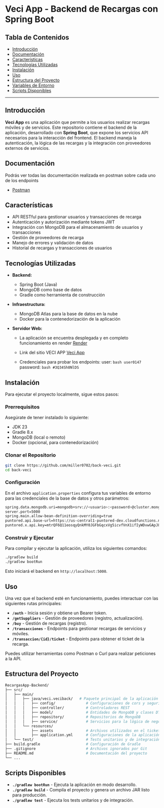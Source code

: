 # Veci App - Backend de Recargas con Spring Boot

## Tabla de Contenidos

- [Introducción](#introducción)
- [Documentación](#documentación)
- [Características](#características)
- [Tecnologías Utilizadas](#tecnologías-utilizadas)
- [Instalación](#instalación)
- [Uso](#uso)
- [Estructura del Proyecto](#estructura-del-proyecto)
- [Variables de Entorno](#configuración)
- [Scripts Disponibles](#scripts-disponibles)

---

## Introducción

**Veci App** es una aplicación que permite a los usuarios realizar recargas móviles y de servicios. Este repositorio contiene el backend de la aplicación, desarrollado con **Spring Boot**, que expone los servicios API necesarios para la interacción del frontend. El backend maneja la autenticación, la lógica de las recargas y la integración con proveedores externos de servicios.

## Documentación

Podrás ver todas las documentación realizada en postman sobre cada uno de los endpoints

- [Postman](https://documenter.getpostman.com/view/20358776/2sAXxTdXBQ)

## Características

- API RESTful para gestionar usuarios y transacciones de recarga
- Autenticación y autorización mediante tokens JWT
- Integración con MongoDB para el almacenamiento de usuarios y transacciones
- Gestión de proveedores de recarga
- Manejo de errores y validación de datos
- Historial de recargas y transacciones de usuarios

## Tecnologías Utilizadas

- **Backend:**
    - Spring Boot (Java)
    - MongoDB como base de datos
    - Gradle como herramienta de construcción

- **Infraestructura:**
    - MongoDB Atlas para la base de datos en la nube
    - Docker para la contenedorización de la aplicación

- **Servidor Web:**

  - La aplicación se encuentra desplegada y en completo funcionamiento en render
    [Render](https://render.com)

  - Link del sitio VECI APP
    [Veci App](https://back-veci.onrender.com)

  * Credenciales para probar los endpoints:
    user: ```bash user0147```
    password: ```bash #3Q34Sh0NlDS```

## Instalación

Para ejecutar el proyecto localmente, sigue estos pasos:

### Prerrequisitos

Asegúrate de tener instalado lo siguiente:

- JDK 23
- Gradle 8.x
- MongoDB (local o remoto)
- Docker (opcional, para contenedorización)

### Clonar el Repositorio

```bash
git clone https://github.com/miller0702/back-veci.git
cd back-veci
```

### Configuración

En el archivo `application.properties` configura tus variables de entorno para las credenciales de la base de datos y otros parámetros:

```bash
spring.data.mongodb.uri=mongodb+srv://<usuario>:<password>@cluster.mongodb.net/<nombre-db>
server.port=5000
spring.main.allow-bean-definition-overriding=true
puntored.api.base-url=https://us-central1-puntored-dev.cloudfunctions.net/technicalTest-developer/api
puntored.x.api.key=mtrQF6Q11eosqyQnkMY0JGFbGqcxVg5icvfVnX1ifIyWDvwGApJ8WUM8nHVrdSkN
```

### Construir y Ejecutar

Para compilar y ejecutar la aplicación, utiliza los siguientes comandos:

```bash
./gradlew build
./gradlew bootRun
```

Esto iniciará el backend en `http://localhost:5000`.

## Uso

Una vez que el backend esté en funcionamiento, puedes interactuar con las siguientes rutas principales:

- **`/auth`** - Inicia sesión y obtiene un Bearer token.
- **`/getSuppliers`** - Gestión de proveedores (registro, actualización).
- **`/buy`** - Gestión de recargas (registro).
- **`/transacciones`** - Endpoints para gestionar recargas de servicios y móviles.
- **`/transaccion/{id}/ticket`** - Endpoints para obtener el ticket de la recarga.

Puedes utilizar herramientas como Postman o Curl para realizar peticiones a la API.

## Estructura del Proyecto

```bash
RecargasApp-Backend/
├── src/
│   ├── main/
│   │   ├── java/veci.veciback/   # Paquete principal de la aplicación
│   │   │   ├── config/              # Configuraciones de cors y seguridad
│   │   │   ├── controller/          # Controladores REST
│   │   │   ├── model/               # Entidades de MongoDB y clases DTO
│   │   │   ├── repository/          # Repositorios de MongoDB
│   │   │   ├── service/             # Servicios para la lógica de negocio
│   │   └── resources/                    
│   │       ├── assets               # Archivos utilizados en el ticket
│   │       ├── application.yml      # Configuraciones de la aplicación
│   └── test/                        # Tests unitarios y de integración
├── build.gradle                     # Configuración de Gradle
├── .gitignore                       # Archivos ignorados por Git
├── README.md                        # Documentación del proyecto
└── ...
```

## Scripts Disponibles

- **`./gradlew bootRun`** - Ejecuta la aplicación en modo desarrollo.
- **`./gradlew build`** - Compila el proyecto y genera un archivo JAR listo para producción.
- **`./gradlew test`** - Ejecuta los tests unitarios y de integración.
